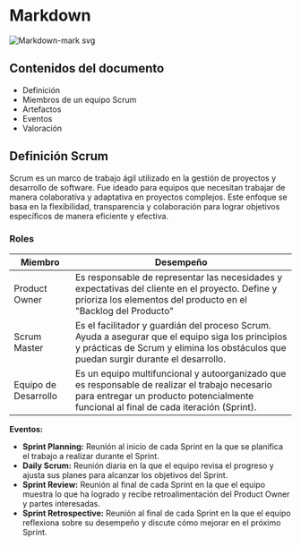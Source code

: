 # Markdown
![Markdown-mark svg](https://github.com/AlbertoBarcelo/markdown/assets/114684379/0c6a87a4-fb00-4af5-95c9-57f4319612d7)

## Contenidos del documento
* Definición
* Miembros de un equipo Scrum
* Artefactos
* Eventos
* Valoración

## Definición Scrum
Scrum es un marco de trabajo ágil utilizado en la gestión de proyectos y desarrollo de software. Fue ideado para equipos que necesitan trabajar de manera colaborativa y adaptativa en proyectos complejos. Este enfoque se basa en la flexibilidad, transparencia y colaboración para lograr objetivos específicos de manera eficiente y efectiva.

### Roles
| Miembro | Desempeño |
|--------------|--------------|
| Product Owner | Es responsable de representar las necesidades y expectativas del cliente en el proyecto. Define y prioriza los elementos del producto en el "Backlog del Producto" |
| Scrum Master | Es el facilitador y guardián del proceso Scrum. Ayuda a asegurar que el equipo siga los principios y prácticas de Scrum y elimina los obstáculos que puedan surgir durante el desarrollo. |
| Equipo de Desarrollo | Es un equipo multifuncional y autoorganizado que es responsable de realizar el trabajo necesario para entregar un producto potencialmente funcional al final de cada iteración (Sprint). |


**Eventos:**
   - **Sprint Planning:** Reunión al inicio de cada Sprint en la que se planifica el trabajo a realizar durante el Sprint.
   - **Daily Scrum:** Reunión diaria en la que el equipo revisa el progreso y ajusta sus planes para alcanzar los objetivos del Sprint.
   - **Sprint Review:** Reunión al final de cada Sprint en la que el equipo muestra lo que ha logrado y recibe retroalimentación del Product Owner y partes interesadas.
   - **Sprint Retrospective:** Reunión al final de cada Sprint en la que el equipo reflexiona sobre su desempeño y discute cómo mejorar en el próximo Sprint.
